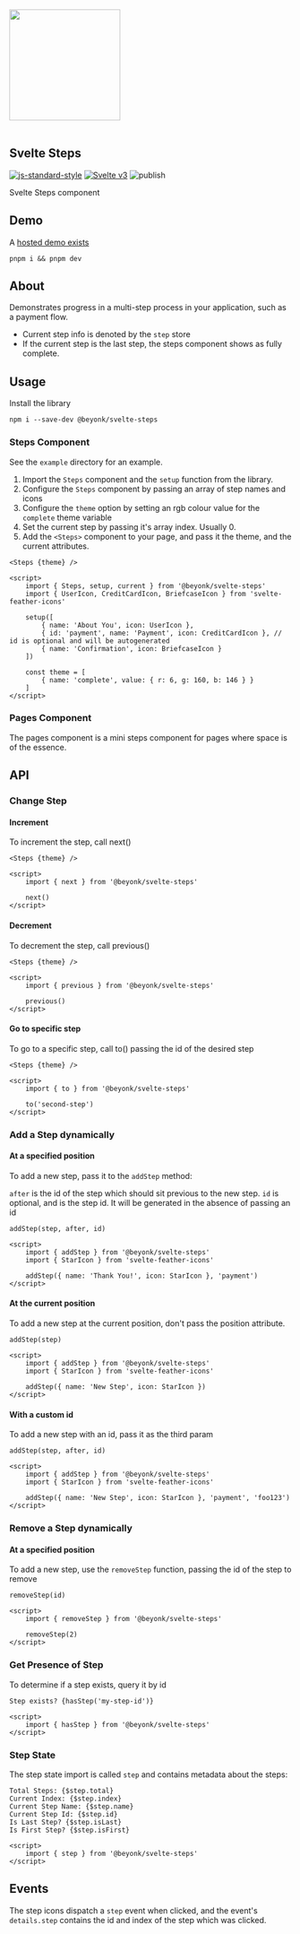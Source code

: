 <a href="https://beyonk.com">
    <br />
    <br />
    <img src="https://user-images.githubusercontent.com/218949/144224348-1b3a20d5-d68e-4a7a-b6ac-6946f19f4a86.png" width="198" />
    <br />
    <br />
</a>

## Svelte Steps

[![js-standard-style](https://img.shields.io/badge/code%20style-standard-brightgreen.svg)](http://standardjs.com) [![Svelte v3](https://img.shields.io/badge/svelte-v3-blueviolet.svg)](https://svelte.dev) ![publish](https://github.com/beyonk-adventures/svelte-steps/workflows/publish/badge.svg)

Svelte Steps component

## Demo

A [hosted demo exists](https://svelte.dev/repl/c3a67f7c8df047f484a5dd717ac59f16?version=3.24.1)

```
pnpm i && pnpm dev
```

## About

Demonstrates progress in a multi-step process in your application, such as a payment flow.

* Current step info is denoted by the `step` store
* If the current step is the last step, the steps component shows as fully complete.

## Usage

Install the library

```
npm i --save-dev @beyonk/svelte-steps
```

### Steps Component

See the `example` directory for an example.

1. Import the `Steps` component and the `setup` function from the library.
1. Configure the `Steps` component by passing an array of step names and icons
1. Configure the `theme` option by setting an rgb colour value for the `complete` theme variable
1. Set the current step by passing it's array index. Usually 0.
1. Add the `<Steps>` component to your page, and pass it the theme, and the current attributes.

```
<Steps {theme} />

<script>
	import { Steps, setup, current } from '@beyonk/svelte-steps'
	import { UserIcon, CreditCardIcon, BriefcaseIcon } from 'svelte-feather-icons'
	
	setup([
		{ name: 'About You', icon: UserIcon },
		{ id: 'payment', name: 'Payment', icon: CreditCardIcon }, // id is optional and will be autogenerated
		{ name: 'Confirmation', icon: BriefcaseIcon }
	])
	
	const theme = [
		{ name: 'complete', value: { r: 6, g: 160, b: 146 } }
	]
</script>
```

### Pages Component

The pages component is a mini steps component for pages where space is of the essence.

## API

### Change Step

#### Increment

To increment the step, call next()

```
<Steps {theme} />

<script>
	import { next } from '@beyonk/svelte-steps'
	
	next()
</script>
```

#### Decrement

To decrement the step, call previous()

```
<Steps {theme} />

<script>
	import { previous } from '@beyonk/svelte-steps'
	
	previous()
</script>
```

#### Go to specific step

To go to a specific step, call to() passing the id of the desired step

```
<Steps {theme} />

<script>
	import { to } from '@beyonk/svelte-steps'
	
	to('second-step')
</script>
```

### Add a Step dynamically

#### At a specified position

To add a new step, pass it to the `addStep` method:

`after` is the id of the step which should sit previous to the new step.
`id` is optional, and is the step id. It will be generated in the absence of passing an id

`addStep(step, after, id)`

```
<script>
	import { addStep } from '@beyonk/svelte-steps'
	import { StarIcon } from 'svelte-feather-icons'
	
	addStep({ name: 'Thank You!', icon: StarIcon }, 'payment')
</script>
```

#### At the current position

To add a new step at the current position, don't pass the position attribute.

`addStep(step)`

```
<script>
	import { addStep } from '@beyonk/svelte-steps'
	import { StarIcon } from 'svelte-feather-icons'
	
	addStep({ name: 'New Step', icon: StarIcon })
</script>
```

#### With a custom id

To add a new step with an id, pass it as the third param

`addStep(step, after, id)`

```
<script>
	import { addStep } from '@beyonk/svelte-steps'
	import { StarIcon } from 'svelte-feather-icons'
	
	addStep({ name: 'New Step', icon: StarIcon }, 'payment', 'foo123')
</script>
```

### Remove a Step dynamically

#### At a specified position

To add a new step, use the `removeStep` function, passing the id of the step to remove

`removeStep(id)`

```
<script>
	import { removeStep } from '@beyonk/svelte-steps'
	
	removeStep(2)
</script>
```

### Get Presence of Step

To determine if a step exists, query it by id

```
Step exists? {hasStep('my-step-id')}

<script>
	import { hasStep } from '@beyonk/svelte-steps'
</script>
```

### Step State

The step state import is called `step` and contains metadata about the steps:

```
Total Steps: {$step.total}
Current Index: {$step.index}
Current Step Name: {$step.name}
Current Step Id: {$step.id}
Is Last Step? {$step.isLast}
Is First Step? {$step.isFirst}

<script>
	import { step } from '@beyonk/svelte-steps'
</script>
```

## Events

The step icons dispatch a `step` event when clicked, and the event's `details.step` contains the id and index of the step which was clicked.
